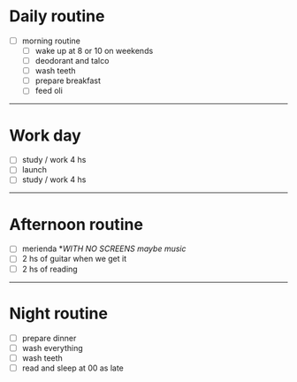 # Daily routine


- [ ] morning routine
	- [ ] wake up at 8 or 10 on weekends
	- [ ] deodorant and talco
	- [ ] wash teeth
	- [ ] prepare breakfast
	- [ ] feed oli
---
# Work day

- [ ] study / work 4 hs
- [ ] launch
- [ ] study / work 4 hs
---
# Afternoon routine

- [ ] merienda **WITH NO SCREENS* *maybe music*
- [ ] 2 hs of guitar when we get it
- [ ] 2 hs of reading 
---
# Night routine

- [ ] prepare dinner
- [ ] wash everything
- [ ] wash teeth
- [ ] read and sleep at 00 as late